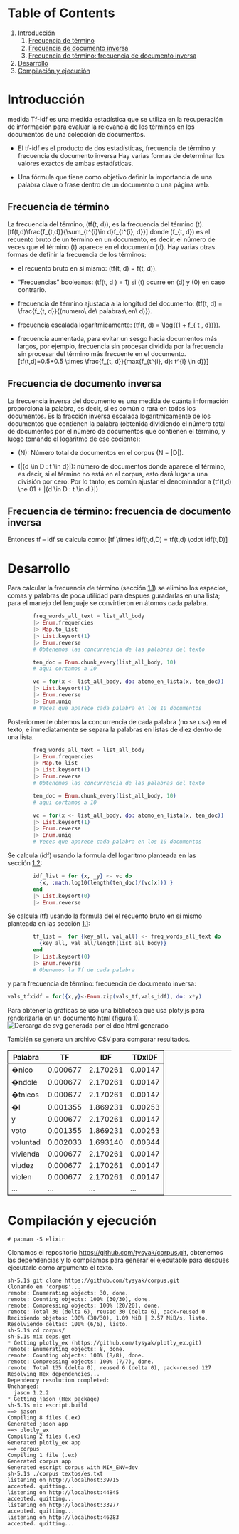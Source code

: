 
# Table of Contents

1.  [Introducción](#sec:introduccion)
    1.  [Frecuencia de término](#sec:frec-de-term)
    2.  [Frecuencia de documento inversa](#sec:frec-de-docum)
    3.  [Frecuencia de término: frecuencia de documento inversa](#sec:frec-de-term-1)
2.  [Desarrollo](#sec:desarrollo)
3.  [Compilación y ejecución](#sec:compilacion)


<a id="sec:introduccion"></a>

# Introducción

medida Tf-idf es una medida estadística que se utiliza en la
recuperación de información para evaluar la relevancia de los términos
en los documentos de una colección de documentos.

-   El tf-idf es el producto de dos estadísticas, frecuencia de término y
    frecuencia de documento inversa Hay varias formas de determinar los
    valores exactos de ambas estadísticas.

-   Una fórmula que tiene como objetivo definir la importancia de una
    palabra clave o frase dentro de un documento o una página web.


<a id="sec:frec-de-term"></a>

## Frecuencia de término

La frecuencia del término, \(tf(t, d)\), es la frecuencia del término \(t\).
\[tf(t,d)\frac{f_{t,d}}{\sum_{t^{i}\in d}f_{t^{i}, d}}\] donde
\(f_{t, d}\) es el recuento bruto de un término en un documento, es decir,
el número de veces que el término \(t\) aparece en el documento \(d\). Hay
varias otras formas de definir la frecuencia de los términos:

-   el recuento bruto en sí mismo: \(tf(t, d) = f(t, d)\).

-   &ldquo;Frecuencias&rdquo; booleanas: \(tf(t, d ) = 1\) si \(t\) ocurre en \(d\) y \(0\) en
    caso contrario.

-   frecuencia de término ajustada a la longitud del documento:
    \(tf(t, d) = \frac{f_{t, d}}{(numero\ de\ palabras\ en\ d)}\).

-   frecuencia escalada logarítmicamente:
    \(tf(t, d) = \log{(1 + f_{ t , d})}\).

-   frecuencia aumentada, para evitar un sesgo hacia documentos más
    largos, por ejemplo, frecuencia sin procesar dividida por la
    frecuencia sin procesar del término más frecuente en el documento.
    \[tf(t,d)=0.5+0.5 \times \frac{f_{t, d}}{max\{f_{t^{i}, d}: t^{i} \in d\}}\]


<a id="sec:frec-de-docum"></a>

## Frecuencia de documento inversa

La frecuencia inversa del documento es una medida de cuánta información
proporciona la palabra, es decir, si es común o rara en todos los
documentos. Es la fracción inversa escalada logarítmicamente de los
documentos que contienen la palabra (obtenida dividiendo el número total
de documentos por el número de documentos que contienen el término, y
luego tomando el logaritmo de ese cociente):

-   \(N\): Número total de documentos en el corpus \(N = |D|\).

-   \(|\{d \in D : t \in d\}|\): número de documentos donde aparece el
    término, es decir, si el término no está en el corpus, esto dará lugar
    a una división por cero. Por lo tanto, es común ajustar el denominador
    a \(tf(t,d) \ne 01 + |\{d \in D : t \in d \}|\)


<a id="sec:frec-de-term-1"></a>

## Frecuencia de término: frecuencia de documento inversa

Entonces tf &#x2013; idf se calcula como:
\[tf \times idf(t,d,D) = tf(t,d) \cdot idf(t,D)\]


<a id="sec:desarrollo"></a>

# Desarrollo

Para calcular la frecuencia de término
(sección [1.1](#sec:frec-de-term)) se elimino los espacios, comas y
palabras de poca utilidad para despues guradarlas en una lista; para el
manejo del lenguaje se convirtieron en átomos cada palabra.


```elixir
        freq_words_all_text = list_all_body
        |> Enum.frequencies
        |> Map.to_list
        |> List.keysort(1)
        |> Enum.reverse
        # Obtenemos las concurrencia de las palabras del texto

        ten_doc = Enum.chunk_every(list_all_body, 10)
        # aqui cortamos a 10

        vc = for(x <- list_all_body, do: atomo_en_lista(x, ten_doc))
        |> List.keysort(1)
        |> Enum.reverse
        |> Enum.uniq
        # Veces que aparece cada palabra en los 10 documentos
```

Posteriormente obtemos la concurrencia de cada palabra (no se usa) en el
texto, e inmediatamente se separa la palabras en listas de diez dentro
de una lista.

```elixir
        freq_words_all_text = list_all_body
        |> Enum.frequencies
        |> Map.to_list
        |> List.keysort(1)
        |> Enum.reverse
        # Obtenemos las concurrencia de las palabras del texto

        ten_doc = Enum.chunk_every(list_all_body, 10)
        # aqui cortamos a 10

        vc = for(x <- list_all_body, do: atomo_en_lista(x, ten_doc))
        |> List.keysort(1)
        |> Enum.reverse
        |> Enum.uniq
        # Veces que aparece cada palabra en los 10 documentos
```

Se calcula \(idf\) usando la formula del logaritmo planteada en las
sección [1.2](#sec:frec-de-docum):

```elixir
        idf_list = for {x, _y} <- vc do
          {x, :math.log10(length(ten_doc)/(vc[x])) }
        end
        |> List.keysort(0)
        |> Enum.reverse
```

Se calcula \(tf\) usando la formula del el recuento bruto en sí mismo
planteada en las sección [1.1](#sec:frec-de-term):
```elixir
        tf_list =  for {key_all, val_all} <- freq_words_all_text do
          {key_all, val_all/length(list_all_body)}
        end
        |> List.keysort(0)
        |> Enum.reverse
        # Obenemos la Tf de cada palabra
```

y para frecuencia de término: frecuencia de documento inversa:

```elixir
vals_tfxidf = for({x,y}<-Enum.zip(vals_tf,vals_idf), do: x*y)
```

Para obtener la gráficas se uso una biblioteca que usa ploty.js para
renderizarla en un documento html
(figura 1).
![Dercarga de svg generada por el doc html
generado](./doc/output.jpg)

También se genera un archivo CSV para comparar resultados.

 <table border="2" cellspacing="0" cellpadding="6" rules="groups" frame="hsides">


<colgroup>
<col  class="org-left" />

<col  class="org-right" />

<col  class="org-right" />

<col  class="org-right" />
</colgroup>
<thead>
<tr>
<th scope="col" class="org-left">Palabra</th>
<th scope="col" class="org-right">TF</th>
<th scope="col" class="org-right">IDF</th>
<th scope="col" class="org-right">TDxIDF</th>
</tr>
</thead>

<tbody>
<tr>
<td class="org-left">�nico</td>
<td class="org-right">0.000677</td>
<td class="org-right">2.170261</td>
<td class="org-right">0.00147</td>
</tr>


<tr>
<td class="org-left">�ndole</td>
<td class="org-right">0.000677</td>
<td class="org-right">2.170261</td>
<td class="org-right">0.00147</td>
</tr>


<tr>
<td class="org-left">�tnicos</td>
<td class="org-right">0.000677</td>
<td class="org-right">2.170261</td>
<td class="org-right">0.00147</td>
</tr>


<tr>
<td class="org-left">�l</td>
<td class="org-right">0.001355</td>
<td class="org-right">1.869231</td>
<td class="org-right">0.00253</td>
</tr>


<tr>
<td class="org-left">y</td>
<td class="org-right">0.000677</td>
<td class="org-right">2.170261</td>
<td class="org-right">0.00147</td>
</tr>


<tr>
<td class="org-left">voto</td>
<td class="org-right">0.001355</td>
<td class="org-right">1.869231</td>
<td class="org-right">0.00253</td>
</tr>


<tr>
<td class="org-left">voluntad</td>
<td class="org-right">0.002033</td>
<td class="org-right">1.693140</td>
<td class="org-right">0.00344</td>
</tr>


<tr>
<td class="org-left">vivienda</td>
<td class="org-right">0.000677</td>
<td class="org-right">2.170261</td>
<td class="org-right">0.00147</td>
</tr>


<tr>
<td class="org-left">viudez</td>
<td class="org-right">0.000677</td>
<td class="org-right">2.170261</td>
<td class="org-right">0.00147</td>
</tr>


<tr>
<td class="org-left">violen</td>
<td class="org-right">0.000677</td>
<td class="org-right">2.170261</td>
<td class="org-right">0.00147</td>
</tr>


<tr>
<td class="org-left">&#x2026;</td>
<td class="org-right">&#x2026;</td>
<td class="org-right">&#x2026;</td>
<td class="org-right">&#x2026;</td>
</tr>
</tbody>
</table>



<a id="sec:compilacion"></a>

# Compilación y ejecución

``` shell-session
# pacman -S elixir
```

Clonamos el repositorio <https://github.com/tysyak/corpus.git>,
obtenemos las dependencias y lo compilamos para generar el ejecutable
para despues ejecutarlo como argumento el texto.

``` shell-session
sh-5.1$ git clone https://github.com/tysyak/corpus.git
Clonando en 'corpus'...
remote: Enumerating objects: 30, done.
remote: Counting objects: 100% (30/30), done.
remote: Compressing objects: 100% (20/20), done.
remote: Total 30 (delta 6), reused 30 (delta 6), pack-reused 0
Recibiendo objetos: 100% (30/30), 1.09 MiB | 2.57 MiB/s, listo.
Resolviendo deltas: 100% (6/6), listo.
sh-5.1$ cd corpus/
sh-5.1$ mix deps.get
* Getting plotly_ex (https://github.com/tysyak/plotly_ex.git)
remote: Enumerating objects: 8, done.
remote: Counting objects: 100% (8/8), done.
remote: Compressing objects: 100% (7/7), done.
remote: Total 135 (delta 0), reused 6 (delta 0), pack-reused 127
Resolving Hex dependencies...
Dependency resolution completed:
Unchanged:
  jason 1.2.2
* Getting jason (Hex package)
sh-5.1$ mix escript.build
==> jason
Compiling 8 files (.ex)
Generated jason app
==> plotly_ex
Compiling 2 files (.ex)
Generated plotly_ex app
==> corpus
Compiling 1 file (.ex)
Generated corpus app
Generated escript corpus with MIX_ENV=dev
sh-5.1$ ./corpus textos/es.txt
listening on http://localhost:39715
accepted. quitting...
listening on http://localhost:44845
accepted. quitting...
listening on http://localhost:33977
accepted. quitting...
listening on http://localhost:46283
accepted. quitting...
```
